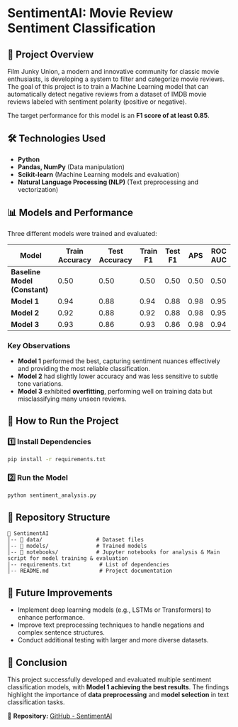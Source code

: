 # SentimentAI: Movie Review Sentiment Classification

## 📌 Project Overview
Film Junky Union, a modern and innovative community for classic movie enthusiasts, is developing a system to filter and categorize movie reviews. The goal of this project is to train a Machine Learning model that can automatically detect negative reviews from a dataset of IMDB movie reviews labeled with sentiment polarity (positive or negative).

The target performance for this model is an **F1 score of at least 0.85**.

## 🛠 Technologies Used
- **Python**
- **Pandas, NumPy** (Data manipulation)
- **Scikit-learn** (Machine Learning models and evaluation)
- **Natural Language Processing (NLP)** (Text preprocessing and vectorization)

## 📊 Models and Performance
Three different models were trained and evaluated:

| Model  | Train Accuracy | Test Accuracy | Train F1 | Test F1 | APS  | ROC AUC |
|--------|---------------|--------------|----------|---------|------|---------|
| **Baseline Model (Constant)** | 0.50 | 0.50 | 0.50 | 0.50 | 0.50 | 0.50 |
| **Model 1** | 0.94 | 0.88 | 0.94 | 0.88 | 0.98 | 0.95 |
| **Model 2** | 0.92 | 0.88 | 0.92 | 0.88 | 0.98 | 0.95 |
| **Model 3** | 0.93 | 0.86 | 0.93 | 0.86 | 0.98 | 0.94 |

### Key Observations
- **Model 1** performed the best, capturing sentiment nuances effectively and providing the most reliable classification.
- **Model 2** had slightly lower accuracy and was less sensitive to subtle tone variations.
- **Model 3** exhibited **overfitting**, performing well on training data but misclassifying many unseen reviews.

## 🚀 How to Run the Project
### 1️⃣ Install Dependencies
```bash
pip install -r requirements.txt
```

### 2️⃣ Run the Model
```bash
python sentiment_analysis.py
```

## 📁 Repository Structure
```
📂 SentimentAI
│-- 📂 data/                 # Dataset files
│-- 📂 models/               # Trained models
│-- 📂 notebooks/            # Jupyter notebooks for analysis & Main script for model training & evaluation
│-- requirements.txt         # List of dependencies
│-- README.md                # Project documentation
```

## 🔗 Future Improvements
- Implement deep learning models (e.g., LSTMs or Transformers) to enhance performance.
- Improve text preprocessing techniques to handle negations and complex sentence structures.
- Conduct additional testing with larger and more diverse datasets.

## 📌 Conclusion
This project successfully developed and evaluated multiple sentiment classification models, with **Model 1 achieving the best results**. The findings highlight the importance of **data preprocessing** and **model selection** in text classification tasks.

📂 **Repository:** [GitHub - SentimentAI](https://github.com/Scarleth6o6/sentiment-analysis)

